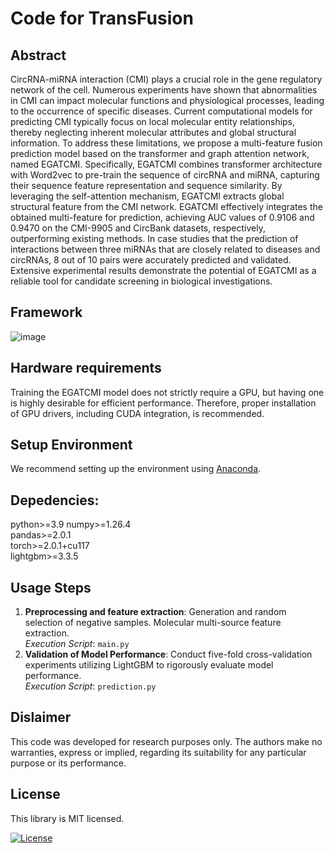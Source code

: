 # Code for TransFusion
## Abstract
CircRNA-miRNA interaction (CMI) plays a crucial role in the gene regulatory network of the cell. Numerous experiments have shown that abnormalities in CMI can impact molecular functions and physiological processes, leading to the occurrence of specific diseases. Current computational models for predicting CMI typically focus on local molecular entity relationships, thereby neglecting inherent molecular attributes and global structural information. To address these limitations, we propose a multi-feature fusion prediction model based on the transformer and graph attention network, named EGATCMI. Specifically, EGATCMI combines transformer architecture with Word2vec to pre-train the sequence of circRNA and miRNA, capturing their sequence feature representation and sequence similarity. By leveraging the self-attention mechanism, EGATCMI extracts global structural feature from the CMI network. EGATCMI effectively integrates the obtained multi-feature for prediction, achieving AUC values of 0.9106 and 0.9470 on the CMI-9905 and CircBank datasets, respectively, outperforming existing methods. In case studies that the prediction of interactions between three miRNAs that are closely related to diseases and circRNAs, 8 out of 10 pairs were accurately predicted and validated. Extensive experimental results demonstrate the potential of EGATCMI as a reliable tool for candidate screening in biological investigations.
## Framework
![image](workflow.png)
## Hardware requirements
Training the EGATCMI model does not strictly require a GPU, but having one is highly desirable for efficient performance. Therefore, proper installation of GPU drivers, including CUDA integration, is recommended.
## Setup Environment
We recommend setting up the environment using [Anaconda](https://docs.anaconda.com/anaconda/install/index.html).
## Depedencies:
python>=3.9
numpy>=1.26.4  
pandas>=2.0.1  
torch>=2.0.1+cu117  
lightgbm>=3.3.5  
## Usage Steps
1. **Preprocessing and feature extraction**: Generation and random selection of negative samples.  Molecular multi-source feature extraction.  
   *Execution Script*: `main.py`
2. **Validation of Model Performance**: Conduct five-fold cross-validation experiments utilizing LightGBM to rigorously evaluate model performance.  
   *Execution Script*: `prediction.py`
## Dislaimer
This code was developed for research purposes only. The authors make no warranties, express or implied, regarding its suitability for any particular purpose or its performance.
## License
This library is MIT licensed.

<a href="https://github.com/591286260/EGATCMI/blob/main/LICENSE"><img src="https://img.shields.io/npm/l/heroicons.svg" alt="License"></a>
